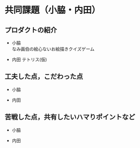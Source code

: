 # 共同課題（小脇・内田）

## プロダクトの紹介

- 小脇  
なみ画伯の絵心ないお絵描きクイズゲーム


- 内田
  テトリス(仮)


## 工夫した点，こだわった点

- 小脇


- 内田


## 苦戦した点，共有したいハマりポイントなど

- 小脇


- 内田
